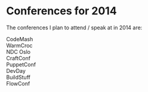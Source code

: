 Conferences for 2014
====
The conferences I plan to attend / speak at in 2014 are:

CodeMash  
WarmCroc  
NDC Oslo  
CraftConf  
PuppetConf  
DevDay  
BuildStuff  
FlowConf
